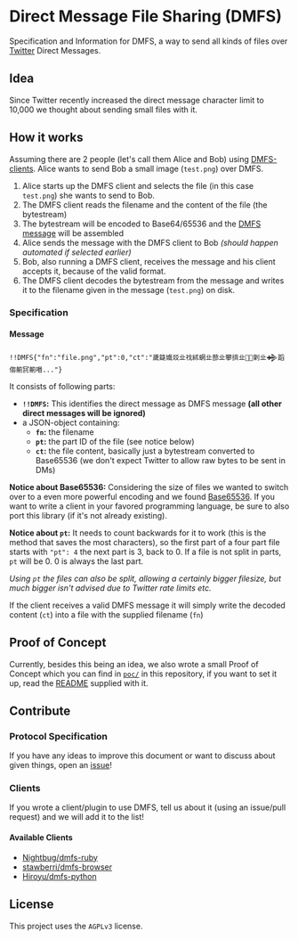 # Direct Message File Sharing (DMFS)

Specification and Information for DMFS, a way to send all kinds of files over [Twitter](https://twitter.com) Direct Messages.

## Idea

Since Twitter recently increased the direct message character limit to 10,000 we thought about sending small files with it.

## How it works

Assuming there are 2 people (let's call them Alice and Bob) using [DMFS-clients](#available-clients). Alice wants to send Bob a small image (`test.png`) over DMFS.

1. Alice starts up the DMFS client and selects the file (in this case `test.png`) she wants to send to Bob.
2. The DMFS client reads the filename and the content of the file (the bytestream)
3. The bytestream will be encoded to Base64/65536 and the [DMFS message](#message) will be assembled
4. Alice sends the message with the DMFS client to Bob _(should happen automated if selected earlier)_
5. Bob, also running a DMFS client, receives the message and his client accepts it, because of the valid format.
6. The DMFS client decodes the bytestream from the message and writes it to the filename given in the message (`test.png`) on disk.

### Specification

#### Message

```
!!DMFS{"fn":"file.png","pt":0,"ct":"薉籎㸍㸚㐀䄀絉蝄㐀蔀㐀攀㨈㐀𠰀𨏥㓷㐀𒄉蹈㑳䈀㓃䈀㗃..."}
```

It consists of following parts:

* **`!!DMFS`:** This identifies the direct message as DMFS message **(all other direct messages will be ignored)**
* a JSON-object containing:
  * **`fn`:** the filename
  * **`pt`:** the part ID of the file (see notice below)
  * **`ct`:** the file content, basically just a bytestream converted to Base65536 (we don't expect Twitter to allow raw bytes to be sent in DMs)

**Notice about Base65536:** Considering the size of files we wanted to switch over to a even more powerful encoding and we found [Base65536](https://github.com/ferno/base65536). If you want to write a client in your favored programming language, be sure to also port this library (if it's not already existing).

**Notice about `pt`:** It needs to count backwards for it to work (this is the method that saves the most characters), so the first part of a four part file starts with `"pt": 4` the next part is 3, back to 0. If a file is not split in parts, `pt` will be 0. 0 is always the last part.

_Using `pt` the files can also be split, allowing a certainly bigger filesize, but much bigger isn't advised due to Twitter rate limits etc._

If the client receives a valid DMFS message it will simply write the decoded content (`ct`) into a file with the supplied filename (`fn`)

## Proof of Concept

Currently, besides this being an idea, we also wrote a small Proof of Concept which you can find in [`poc/`](https://github.com/Nightbug/dmfs/tree/master/poc) in this repository, if you want to set it up, read the [README](https://github.com/Nightbug/dmfs/blob/master/poc/README) supplied with it.

## Contribute

### Protocol Specification

If you have any ideas to improve this document or want to discuss about given things, open an [issue](https://github.com/Nightbug/dmfs/issues)!

### Clients

If you wrote a client/plugin to use DMFS, tell us about it (using an issue/pull request) and we will add it to the list!

#### Available Clients

* [Nightbug/dmfs-ruby](https://github.com/Nightbug/dmfs-ruby)
* [stawberri/dmfs-browser](https://github.com/stawberri/dmfs-browser)
* [Hiroyu/dmfs-python](https://github.com/Hiroyu/dmfs-python)

## License

This project uses the `AGPLv3` license.
